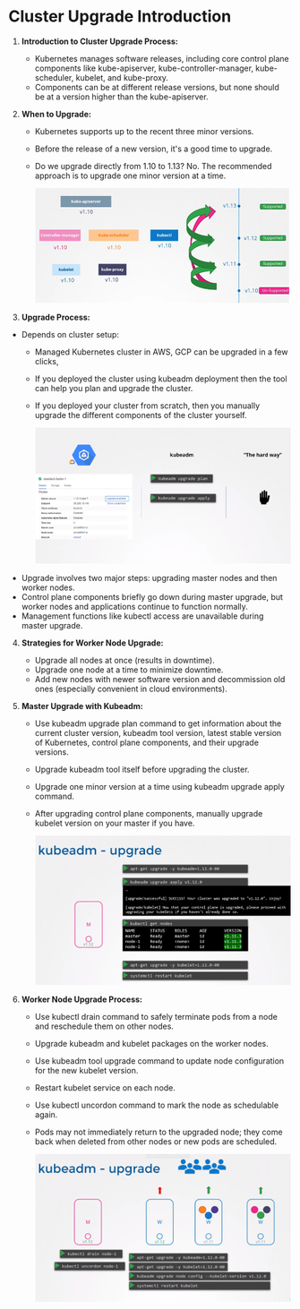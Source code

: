 # Cluster Upgrade Introduction

1. **Introduction to Cluster Upgrade Process:**
   
   * Kubernetes manages software releases, including core control plane components like kube-apiserver, kube-controller-manager, kube-scheduler, kubelet, and kube-proxy.
   * Components can be at different release versions, but none should be at a version higher than the kube-apiserver.
2. **When to Upgrade:**
   
   * Kubernetes supports up to the recent three minor versions.
   * Before the release of a new version, it's a good time to upgrade.
   * Do we upgrade directly from 1.10 to 1.13? No. The recommended approach is to upgrade one minor version at a time.
     
     ![up2](../../images/up2.PNG)
3. **Upgrade Process:**

* Depends on cluster setup:
  * Managed Kubernetes cluster in AWS, GCP can be upgraded in a few clicks,
  * If you deployed the cluster using kubeadm deployment then the tool can help you plan and upgrade the cluster.
  * If you deployed your cluster from scratch, then you manually upgrade the different components of the cluster yourself.
    
    ![up2](../../images/clusterup.png)
* Upgrade involves two major steps: upgrading master nodes and then worker nodes.
* Control plane components briefly go down during master upgrade, but worker nodes and applications continue to function normally.
* Management functions like kubectl access are unavailable during master upgrade.

4. **Strategies for Worker Node Upgrade:**
   
   * Upgrade all nodes at once (results in downtime).
   * Upgrade one node at a time to minimize downtime.
   * Add new nodes with newer software version and decommission old ones (especially convenient in cloud environments).
5. **Master Upgrade with Kubeadm:**
   
   * Use kubeadm upgrade plan command to get information about the current cluster version, kubeadm tool version, latest stable version of Kubernetes, control plane components, and their upgrade versions.
   * Upgrade kubeadm tool itself before upgrading the cluster.
   * Upgrade one minor version at a time using kubeadm upgrade apply command.
   * After upgrading control plane components, manually upgrade kubelet version on your master if you have.
     
     ![up2](../../images/clusterup2.png)
6. **Worker Node Upgrade Process:**
   
   * Use kubectl drain command to safely terminate pods from a node and reschedule them on other nodes.
   * Upgrade kubeadm and kubelet packages on the worker nodes.
   * Use kubeadm tool upgrade command to update node configuration for the new kubelet version.
   * Restart kubelet service on each node.
   * Use kubectl uncordon command to mark the node as schedulable again.
   * Pods may not immediately return to the upgraded node; they come back when deleted from other nodes or new pods are scheduled.
     
     ![up2](../../images/clusterup1.png)
     

